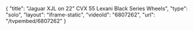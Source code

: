 {
    "title": "Jaguar XJL on 22\" CVX 55 Lexani Black Series Wheels",
    "type": "solo",
    "layout": "iframe-static",
    "videoId": "6807262",
    "url": "\/tvpembed\/6807262"
}